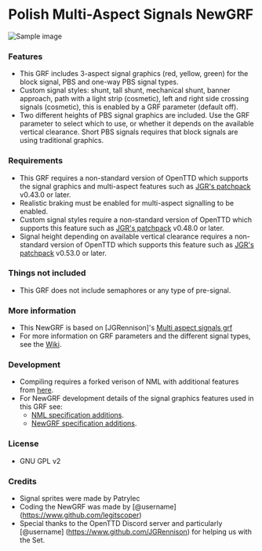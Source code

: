 # Polish Multi-Aspect Signals NewGRF

![Sample image](https://raw.githubusercontent.com/wiki/JGRennison/multi-aspect-signals-grf/sample-image.png)

### Features

* This GRF includes 3-aspect signal graphics (red, yellow, green) for the block signal, PBS and one-way PBS signal types.
* Custom signal styles: shunt, tall shunt, mechanical shunt, banner approach, path with a light strip (cosmetic), left and right side crossing signals (cosmetic), this is enabled by a GRF parameter (default off).
* Two different heights of PBS signal graphics are included. Use the GRF parameter to select which to use, or whether it depends on the available vertical clearance. Short PBS signals requires that block signals are using traditional graphics.

### Requirements

* This GRF requires a non-standard version of OpenTTD which supports the signal graphics and multi-aspect features such as [JGR's patchpack](https://github.com/JGRennison/OpenTTD-patches) v0.43.0 or later.
* Realistic braking must be enabled for multi-aspect signalling to be enabled.
* Custom signal styles require a non-standard version of OpenTTD which supports this feature such as [JGR's patchpack](https://github.com/JGRennison/OpenTTD-patches) v0.48.0 or later.
* Signal height depending on available vertical clearance requires a non-standard version of OpenTTD which supports this feature such as [JGR's patchpack](https://github.com/JGRennison/OpenTTD-patches) v0.53.0 or later.

### Things not included

* This GRF does not include semaphores or any type of pre-signal.

### More information

* This NewGRF is based on [JGRennison]'s [Multi aspect signals grf](https://github.com/JGRennison/multi-aspect-signals-grf)
* For more information on GRF parameters and the different signal types, see the [Wiki](https://github.com/JGRennison/multi-aspect-signals-grf/wiki).

### Development

* Compiling requires a forked verison of NML with additional features from [here](https://github.com/JGRennison/nml).
* For NewGRF development details of the signal graphics features used in this GRF see:
    * [NML specification additions](https://jgrennison.github.io/OpenTTD-patches/newgrf-additions-nml.html).
    * [NewGRF specification additions](https://jgrennison.github.io/OpenTTD-patches/newgrf-additions.html).

### License

* GNU GPL v2

### Credits

* Signal sprites were made by Patrylec
* Coding the NewGRF was made by [@username] (https://www.github.com/legitscoper)
* Special thanks to the OpenTTD Discord server and particularly [@username] (https://www.github.com/JGRennison) for helping us with the Set.
